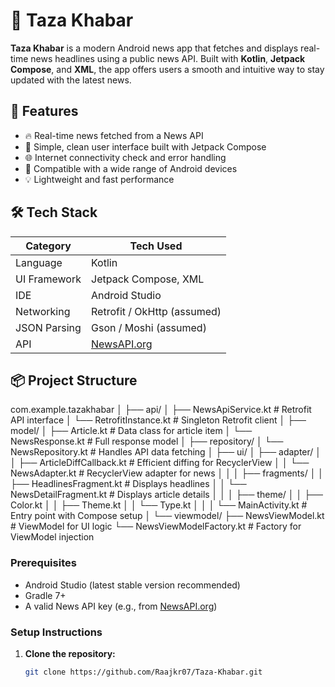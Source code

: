 # 📰 Taza Khabar

**Taza Khabar** is a modern Android news app that fetches and displays real-time news headlines using a public news API. Built with **Kotlin**, **Jetpack Compose**, and **XML**, the app offers users a smooth and intuitive way to stay updated with the latest news.

## 📱 Features

- 🔥 Real-time news fetched from a News API
- 🧭 Simple, clean user interface built with Jetpack Compose
- 🌐 Internet connectivity check and error handling
- 📱 Compatible with a wide range of Android devices
- 💡 Lightweight and fast performance

## 🛠️ Tech Stack

| Category        | Tech Used                          |
|----------------|-------------------------------------|
| Language        | Kotlin                             |
| UI Framework    | Jetpack Compose, XML               |
| IDE             | Android Studio                     |
| Networking      | Retrofit / OkHttp (assumed)        |
| JSON Parsing    | Gson / Moshi (assumed)             |
| API             | [NewsAPI.org](https://newsapi.org/) |

## 📦 Project Structure

com.example.tazakhabar
│
├── api/
│ ├── NewsApiService.kt # Retrofit API interface
│ └── RetrofitInstance.kt # Singleton Retrofit client
│
├── model/
│ ├── Article.kt # Data class for article item
│ └── NewsResponse.kt # Full response model
│
├── repository/
│ └── NewsRepository.kt # Handles API data fetching
│
├── ui/
│ ├── adapter/
│ │ ├── ArticleDiffCallback.kt # Efficient diffing for RecyclerView
│ │ └── NewsAdapter.kt # RecyclerView adapter for news
│ │
│ ├── fragments/
│ │ ├── HeadlinesFragment.kt # Displays headlines
│ │ └── NewsDetailFragment.kt # Displays article details
│ │
│ ├── theme/
│ │ ├── Color.kt
│ │ ├── Theme.kt
│ │ └── Type.kt
│ │
│ └── MainActivity.kt # Entry point with Compose setup
│
└── viewmodel/
├── NewsViewModel.kt # ViewModel for UI logic
└── NewsViewModelFactory.kt # Factory for ViewModel injection

### Prerequisites

- Android Studio (latest stable version recommended)
- Gradle 7+
- A valid News API key (e.g., from [NewsAPI.org](https://newsapi.org))

### Setup Instructions

1. **Clone the repository:**
   ```bash
   git clone https://github.com/Raajkr07/Taza-Khabar.git
